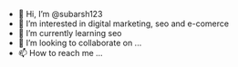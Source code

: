 - 👋 Hi, I’m @subarsh123
- 👀 I’m interested in digital marketing, seo and e-comerce
- 🌱 I’m currently learning seo
- 💞️ I’m looking to collaborate on ...
- 📫 How to reach me ...

<!---
subarsh123/subarsh123 is a ✨ special ✨ repository because its `README.md` (this file) appears on your GitHub profile.
You can click the Preview link to take a look at your changes.
--->

